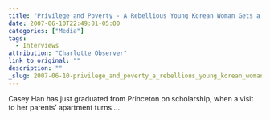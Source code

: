 ```yaml
---
title: "Privilege and Poverty - A Rebellious Young Korean Woman Gets a Crash…"
date: 2007-06-10T22:49:01-05:00
categories: ["Media"]
tags:
  - Interviews
attribution: "Charlotte Observer"
link_to_original: ""
description: ""
_slug: 2007-06-10-privilege_and_poverty_a_rebellious_young_korean_woman_gets_a_crash
---
```


Casey Han has just graduated from Princeton on scholarship, when a visit to her parents’ apartment turns ...
